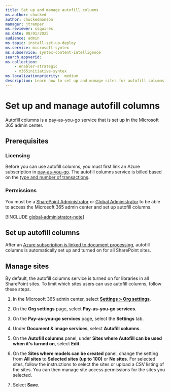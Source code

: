 ```yaml
---
title: Set up and manage autofill columns
ms.author: chucked
author: chuckedmonson
manager: jtremper
ms.reviewer: ssquires
ms.date: 08/01/2025
audience: admin
ms.topic: install-set-up-deploy
ms.service: microsoft-syntex
ms.subservice: syntex-content-intelligence
search.appverid: 
ms.collection: 
    - enabler-strategic
    - m365initiative-syntex
ms.localizationpriority:  medium
description: Learn how to set up and manage sites for autofill columns in SharePoint.
---
```


# Set up and manage autofill columns

Autofill columns is a pay-as-you-go service that is set up in the Microsoft 365 admin center.

## Prerequisites

### Licensing

Before you can use autofill columns, you must first link an Azure subscription in [pay-as-you-go](syntex-azure-billing.md). The autofill columns service is billed based on the [type and number of transactions](syntex-pay-as-you-go-services.md).

### Permissions

You must be a [SharePoint Administrator](/entra/identity/role-based-access-control/permissions-reference#sharepoint-administrator) or [Global Administrator](/entra/identity/role-based-access-control/permissions-reference#global-administrator) to be able to access the Microsoft 365 admin center and set up autofill columns.

[!INCLUDE [global-administrator-note](../includes/global-administrator-note.md)]  

## Set up autofill columns

After an [Azure subscription is linked to document processing](syntex-azure-billing.md), autofill columns is automatically set up and turned on for all SharePoint sites.

## Manage sites

By default, the autofill columns service is turned on for libraries in all SharePoint sites. To limit which sites users can use autofill columns, follow these steps.

1. In the Microsoft 365 admin center, select <a href="https://go.microsoft.com/fwlink/p/?linkid=2171997" target="_blank">**Settings > Org settings**</a>.

2. On the **Org settings** page, select **Pay-as-you-go services**.

3. On the **Pay-as-you-go services** page, select the **Settings** tab.

4. Under **Document & image services**, select **Autofill columns**.

5. On the **Autofill columns** panel, under **Sites where Autofill can be used when it's turned on**, select **Edit**.

6. On the **Sites where models can be created** panel, change the setting from **All sites** to **Selected sites (up to 100)** or **No sites**. For selected sites, follow the instructions to select the sites or upload a CSV listing of the sites. You can then manage site access permissions for the sites you selected.

7. Select **Save**.
